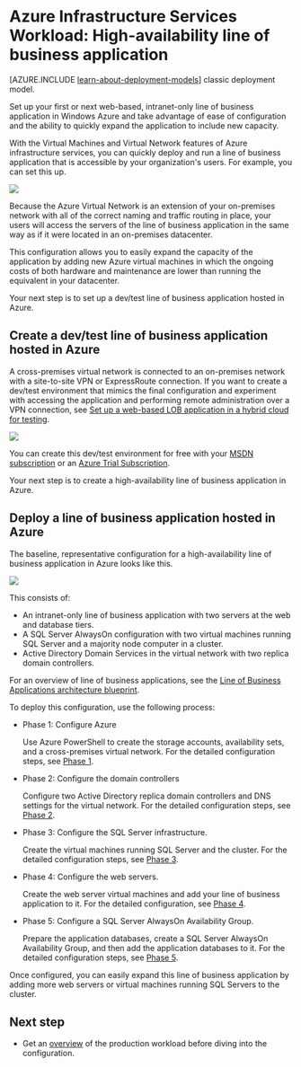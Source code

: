 <properties 
	pageTitle="Line of business application in Azure | Windows Azure" 
	description="Learn the value of a line of business application in Azure, set up a test environment, and deploy a high-availability configuration." 
	services="virtual-machines" 
	documentationCenter="" 
	authors="JoeDavies-MSFT" 
	manager="timlt" 
	editor=""
	tags="azure-resource-manager"/>

<tags 
	ms.service="virtual-machines"
	ms.date="12/17/2015" 
	wacn.date=""/>

# Azure Infrastructure Services Workload: High-availability line of business application

[AZURE.INCLUDE [learn-about-deployment-models](../includes/learn-about-deployment-models-rm-include.md)] classic deployment model.


Set up your first or next web-based, intranet-only line of business application in Windows Azure and take advantage of ease of configuration and the ability to quickly expand the application to include new capacity.
 
With the Virtual Machines and Virtual Network features of Azure infrastructure services, you can quickly deploy and run a line of business application that is accessible by your organization's users. For example, you can set this up.

![](./media/virtual-machines-workload-high-availability-LOB-application/workload-lobapp-phase4.png)
 
Because the Azure Virtual Network is an extension of your on-premises network with all of the correct naming and traffic routing in place, your users will access the servers of the line of business application in the same way as if it were located in an on-premises datacenter.

This configuration allows you to easily expand the capacity of the application by adding new Azure virtual machines in which the ongoing costs of both hardware and maintenance are lower than running the equivalent in your datacenter.

Your next step is to set up a dev/test line of business application hosted in Azure.

## Create a dev/test line of business application hosted in Azure

A cross-premises virtual network is connected to an on-premises network with a site-to-site VPN or ExpressRoute connection. If you want to create a dev/test environment that mimics the final configuration and experiment with accessing the application and performing remote administration over a VPN connection, see [Set up a web-based LOB application in a hybrid cloud for testing](/documentation/articles/virtual-networks-setup-lobapp-hybrid-cloud-testing). 

![](./media/virtual-machines-workload-high-availability-LOB-application/CreateLOBAppHybridCloud_3.png)
 
You can create this dev/test environment for free with your [MSDN subscription](/pricing/member-offers/msdn-benefits/) or an [Azure Trial Subscription](/pricing/1rmb-trial/).

Your next step is to create a high-availability line of business application in Azure.

## Deploy a line of business application hosted in Azure

The baseline, representative configuration for a high-availability line of business application in Azure looks like this.

![](./media/virtual-machines-workload-high-availability-LOB-application/workload-lobapp-phase4.png)
 
This consists of:

- An intranet-only line of business application with two servers at the web and database tiers.
- A SQL Server AlwaysOn configuration with two virtual machines running SQL Server and a majority node computer in a cluster.
- Active Directory Domain Services in the virtual network with two replica domain controllers.

For an overview of line of business applications, see the [Line of Business Applications architecture blueprint](http://msdn.microsoft.com/dn630664).

To deploy this configuration, use the following process:

- Phase 1: Configure Azure 

	Use Azure PowerShell to create the storage accounts, availability sets, and a cross-premises virtual network. For the detailed configuration steps, see [Phase 1](/documentation/articles/virtual-machines-workload-high-availability-LOB-application-phase1).

- Phase 2: Configure the domain controllers 

	Configure two Active Directory replica domain controllers and DNS settings for the virtual network. For the detailed configuration steps, see [Phase 2](/documentation/articles/virtual-machines-workload-high-availability-LOB-application-phase2).

- Phase 3: Configure the SQL Server infrastructure.  

	Create the virtual machines running SQL Server and the cluster. For the detailed configuration steps, see [Phase 3](/documentation/articles/virtual-machines-workload-high-availability-LOB-application-phase3).

- Phase 4: Configure the web servers.

	Create the web server virtual machines and add your line of business application to it. For the detailed configuration, see [Phase 4](/documentation/articles/virtual-machines-workload-high-availability-LOB-application-phase4).

- Phase 5: Configure a SQL Server AlwaysOn Availability Group.

	Prepare the application databases, create a SQL Server AlwaysOn Availability Group, and then add the application databases to it. For the detailed configuration steps, see [Phase 5](/documentation/articles/virtual-machines-workload-high-availability-LOB-application-phase5).

Once configured, you can easily expand this line of business application by adding more web servers or virtual machines running SQL Servers to the cluster.

## Next step

- Get an [overview](/documentation/articles/virtual-machines-workload-high-availability-lob-application-overview) of the production workload before diving into the configuration.

